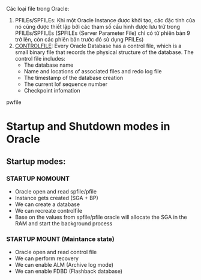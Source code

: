 Các loại file trong Oracle:
1. PFILEs/SPFILEs: Khi một Oracle Instance được khởi tạo, các đặc tính của nó cũng được thiết lập bởi các tham số cấu hình được lưu trữ trong PFILEs/SPFILEs (SPFILEs (Server Parameter File) chỉ có từ phiên bản 9 trở lên, còn các phiên bản trước đó sử dụng PFILEs)
2. [CONTROLFILE](https://docs.oracle.com/en/database/oracle/oracle-database/19/admin/managing-control-files.html#GUID-98A05D29-DD80-4D87-9615-76CBCF8FE694): Every Oracle Database has a control file, which is a small binary file that records the physical structure of the database.
The control file includes:
   - The database name
   - Name and locations of associated files and redo log file
   - The timestamp of the database creation
   - The current lof sequence number
   - Checkpoint infomation

pwfile

# Startup and Shutdown modes in Oracle
## Startup modes:
### STARTUP NOMOUNT
- Oracle open and read spfile/pfile
- Instance gets created (SGA + BP)
- We can create a database
- We can recreate controlfile
- Base on the values from spfile/pfile oracle will allocate the SGA in the RAM and start the background process

### STARTUP MOUNT (Maintance state)
- Oracle open and read control file
- We can perform recovery
- We can enable ALM (Archive log mode)
- We can enable FDBD (Flashback database)
